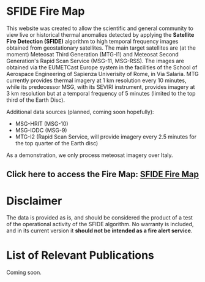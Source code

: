 # SFIDE Fire Map
This website was created to allow the scientific and general community to view live or historical thermal anomalies detected by applying the **Satellite Fire Detection (SFIDE)** algorithm to high temporal frequency images obtained from geostationary satellites. The main target satellites are (at the moment) Meteosat Third Generation (MTG-I1) and Meteosat Second Generation's Rapid Scan Service (MSG-11, MSG-RSS). The images are obtained via the EUMETCast Europe system in the facilities of the School of Aerospace Engineering of Sapienza Univerisity of Rome, in Via Salaria.
MTG currently provides thermal imagery at 1 km resolution every 10 minutes, while its predecessor MSG, with its SEVIRI instrument, provides imagery at 3 km resolution but at a temporal frequency of 5 minutes (limited to the top third of the Earth Disc).

Additional data sources (planned, coming soon hopefully):
- MSG-HRIT (MSG-10)
- MSG-IODC (MSG-9)
- MTG-I2 (Rapid Scan Service, will provide imagery every 2.5 minutes for the top quarter of the Earth disc)

As a demonstration, we only process meteosat imagery over Italy.

## Click here to access the Fire Map: [SFIDE Fire Map](https://valpamp.github.io/sfide_fire_map/SFIDE_web.html)

# Disclaimer
The data is provided as is, and should be considered the product of a test of the operational activity of the SFIDE algorithm. No warranty is included, and in its current version it **should not be intended as a fire alert service**.

# List of Relevant Publications
Coming soon.
